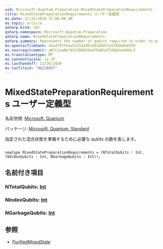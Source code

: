 ```yaml
---
uid: Microsoft.Quantum.Preparation.MixedStatePreparationRequirements
title: MixedStatePreparationRequirements ユーザー定義型
ms.date: 11/25/2020 12:00:00 AM
ms.topic: article
qsharp.kind: udt
qsharp.namespace: Microsoft.Quantum.Preparation
qsharp.name: MixedStatePreparationRequirements
qsharp.summary: Represents the number of qubits required in order to prepare a given mixed state.
ms.openlocfilehash: 3ea4757f6aa5125418b1e81db9f32e7b668eb359
ms.sourcegitcommit: a87c1aa8e7453360025e47ba614f25b02ea84ec3
ms.translationtype: MT
ms.contentlocale: ja-JP
ms.lasthandoff: 11/26/2020
ms.locfileid: "96228697"
---
```

# <a name="mixedstatepreparationrequirements-user-defined-type"></a>MixedStatePreparationRequirements ユーザー定義型

名前空間: [Microsoft. Quantum](xref:Microsoft.Quantum.Preparation)

パッケージ: [Microsoft. Quantum. Standard](https://nuget.org/packages/Microsoft.Quantum.Standard)


指定された混合状態を準備するために必要な qubits の数を表します。

```qsharp

newtype MixedStatePreparationRequirements = (NTotalQubits : Int, (NIndexQubits : Int, NGarbageQubits : Int));
```



## <a name="named-items"></a>名前付き項目

### <a name="ntotalqubits--int"></a>NTotalQubits: [Int](xref:microsoft.quantum.lang-ref.int)


### <a name="nindexqubits--int"></a>NIndexQubits: [Int](xref:microsoft.quantum.lang-ref.int)


### <a name="ngarbagequbits--int"></a>NGarbageQubits: [Int](xref:microsoft.quantum.lang-ref.int)



## <a name="see-also"></a>参照

- [PurifiedMixedState](xref:Microsoft.Quantum.PurifiedMixedState)